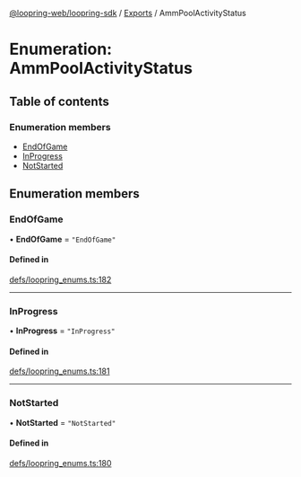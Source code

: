 [@loopring-web/loopring-sdk](../README.md) / [Exports](../modules.md) / AmmPoolActivityStatus

# Enumeration: AmmPoolActivityStatus

## Table of contents

### Enumeration members

- [EndOfGame](AmmPoolActivityStatus.md#endofgame)
- [InProgress](AmmPoolActivityStatus.md#inprogress)
- [NotStarted](AmmPoolActivityStatus.md#notstarted)

## Enumeration members

### EndOfGame

• **EndOfGame** = `"EndOfGame"`

#### Defined in

[defs/loopring_enums.ts:182](https://github.com/Loopring/loopring_sdk/blob/6d0be7c/src/defs/loopring_enums.ts#L182)

___

### InProgress

• **InProgress** = `"InProgress"`

#### Defined in

[defs/loopring_enums.ts:181](https://github.com/Loopring/loopring_sdk/blob/6d0be7c/src/defs/loopring_enums.ts#L181)

___

### NotStarted

• **NotStarted** = `"NotStarted"`

#### Defined in

[defs/loopring_enums.ts:180](https://github.com/Loopring/loopring_sdk/blob/6d0be7c/src/defs/loopring_enums.ts#L180)
